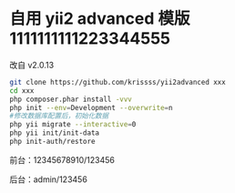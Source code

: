 # 自用 yii2 advanced 模版1111111111223344555

改自 v2.0.13

```bash
git clone https://github.com/krissss/yii2advanced xxx
cd xxx
php composer.phar install -vvv
php init --env=Development --overwrite=n
#修改数据库配置后，初始化数据
php yii migrate --interactive=0
php yii init/init-data
php init-auth/restore
```

前台：12345678910/123456

后台：admin/123456